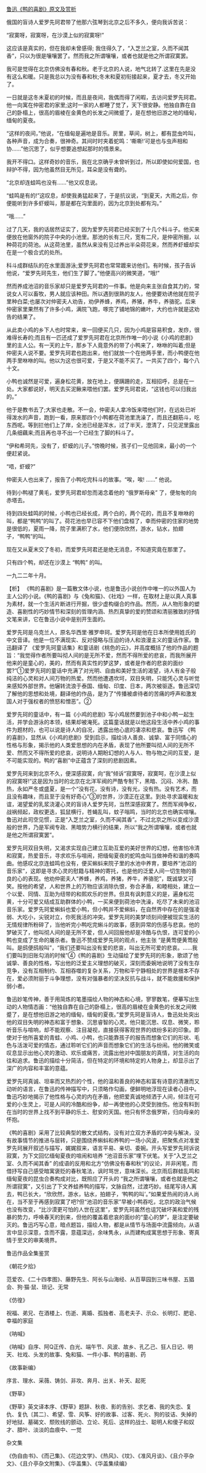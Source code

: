 [鲁迅《鸭的喜剧》原文及赏析](https://www.vrrw.net/wx/9235.html)

俄国的盲诗人爱罗先珂君带了他那六弦琴到北京之后不多久，便向我诉苦说：

“寂寞呀，寂寞呀，在沙漠上似的寂寞呀!”

这应该是真实的，但在我却未曾感得; 我住得久了，“入芝兰之室，久而不闻其香”，只以为很是嚷嚷罢了。然而我之所谓嚷嚷，或者也就是他之所谓寂寞罢。

我可是觉得在北京仿佛没有春和秋。老于北京的人说，地气北转了.这里在先是没有这么和暖。只是我总以为没有春和秋;冬末和夏初衔接起来，夏才去，冬又开始了。

一日就是这冬末夏初的时候，而且是夜间，我偶而得了闲暇，去访问爱罗先珂君。他一向寓在仲密君的家里;这时一家的人都睡了觉了，天下很安静。他独自靠在自己的卧榻上，很高的眉棱在金黄色的长发之间微蹙了，是在想他旧游之地的缅甸，缅甸的夏夜。

“这样的夜间，”他说，“在缅甸是遍地是音乐。房里，草间，树上，都有昆虫吟叫，各种声音，成为合奏，很神奇。其间时时夹着蛇鸣：‘嘶嘶!’可是也与虫声相和协……”他沉思了，似乎想要追想起那时的情景来。



我开不得口。这样奇妙的音乐，我在北京确乎未曾听到过，所以即使如何爱国，也辩护不得，因为他虽然目无所见，耳朵是没有聋的。

“北京却连蛙鸣也没有……”他又叹息说。

“蛙鸣是有的!”这叹息，却使我勇猛起来了，于是抗议说，“到夏天，大雨之后，你便能听到许多虾蟆叫，那是都在沟里面的，因为北京到处都有沟。”

“哦……”

过了几天，我的话居然证实了，因为爱罗先珂君已经买到了十几个科斗子。他买来便放在他窗外的院子中央的小池里。那池的长有三尺，宽有二尺，是仲密所掘，以种荷花的荷池。从这荷池里，虽然从来没有见过养出半朵荷花来，然而养虾蟆却实在是一个极合式的处所。

科斗成群结队的在水里面游泳;爱罗先珂君也常常踱来访他们。有时候，孩子告诉他说，“爱罗先珂先生，他们生了脚了。”他便高兴的微笑道，“哦!”

然而养成池沼的音乐家却只是爱罗先珂君的一件事。他是向来主张自食其力的，常说女人可以畜牧，男人就应该种田。所以遇到很熟的友人，他便要劝诱他就在院子里种白菜;也屡次对仲密夫人劝告，劝伊养蜂，养鸡，养猪，养牛，养骆驼。后来仲密家里果然有了许多小鸡，满院飞跑，啄完了铺地锦的嫩叶，大约也许就是这劝告的结果了。

从此卖小鸡的乡下人也时常来，来一回便买几只，因为小鸡是容易积食，发痧，很难得长寿的;而且有一匹还成了爱罗先珂君在北京所作唯一的小说《小鸡的悲剧》里的主人公。有一天的上午，那乡下人竟意外的带了小鸭来了，咻咻的叫着;但是仲密夫人说不要。爱罗先珂君也跑出来，他们就放一个在他两手里，而小鸭便在他两手里咻咻的叫。他以为这也很可爱，于是又不能不买了。一共买了四个，每个八十文。

小鸭也诚然是可爱，遍身松花黄，放在地上，便蹒跚的走，互相招呼，总是在一处。大家都说好，明天去买泥鳅来喂他们罢。爱罗先珂君说，“这钱也可以归我出的。”

他于是教书去了;大家也走散。不一会，仲密夫人拿冷饭来喂他们时，在远处已听得泼水的声音，跑到一看，原来那四个小鸭都在荷池里洗澡了，而且还翻筋斗，吃东西呢。等到拦他们上了岸，全池已经是浑水，过了半天，澄清了，只见泥里露出几条细藕来;而且再也寻不出一个已经生了脚的科斗了。

“伊和希珂先，没有了，虾蟆的儿子。”傍晚时候，孩子们一见他回来，最小的一个便赶紧说。

“唔，虾蟆?”

仲密夫人也出来了，报告了小鸭吃完科斗的故事。“唉，唉! ……” 他说。

待到小鸭褪了黄毛，爱罗先珂君却忽而渴念着他的 “俄罗斯母亲” 了，便匆匆的向赤塔去。

待到四处蛙鸣的时候，小鸭也已经长成，两个白的，两个花的，而且不复咻咻的叫，都是“鸭鸭”的叫了。荷花池也早已容不下他们盘桓了，幸而仲密的住家的地势是很低的，夏雨一降，院子里满积了水，他们便欣欣然，游水，钻水，拍翅子，“鸭鸭”的叫。

现在又从夏末交了冬初，而爱罗先珂君还是绝无消息，不知道究竟在那里了。

只有四个鸭，却还在沙漠上 “鸭鸭” 的叫。

一九二二年十月。

【析】 《鸭的喜剧》是一篇散文体小说，也是鲁迅小说创作中唯一的以外国人为主人公的小说。《鸭的喜剧》与《兔和猫》、《社戏》一样，在取材上是以真人真事为素材，就一个生活片断进行开掘，很少虚构缀合的作品。然而，从人物形象的塑造、喜剧性的巧妙情节和深刻的哲理内涵、热烈真挚的爱的赞颂和清丽雅致的抒情文笔来讲，它在鲁迅小说中是别开生面的。

爱罗先珂是乌克兰人，原名华西里·雅罗申珂。爱罗先珂是他在日本所使用姓氏的中文音译。他是一位不满现实、反对侵略与压迫的诗人和浪漫主义的童话作家。鲁迅翻译了 《爱罗先珂童话集》和童话剧《桃色的云》，并高度概括了他的作品的题旨：“我觉得作者所要叫彻人间的是无所不爱，然而不得所爱的悲哀，而我所展开他来的是童心的，美的，然而有真实性的梦这梦，或者是作者的悲哀的面纱罢?”①爱罗先珂的童话中充满了对光明、自由和美好生活的渴望，诗人有金子般纯洁的心灵和对人间万物的热爱。然而他遭遇坎坷，双目失明，只能凭心灵与听觉来感知外部世界。他辗转流浪于泰国、缅甸、印度、日本，两次被驱逐。鲁迅深切了解他的思想和处境，翻译他的作品，是为了“传播被虐待者的苦痛的呼声和激发国人对于强权者的愤怒和憎恶”。②

爱罗先珂的童话中，有一篇《小鸡的悲剧》写小鸡居然要到池子中和小鸭一起生活，并学会游泳的本领，结果却被淹死。这篇童话就是以他这段生活中养小鸡的事件为题材的，也可以说是诗人的自况，透露出他心底的凄凉和悲哀。鲁迅写 《鸭的喜剧》，显然从《小鸡的悲剧》受到启示，描绘诗人善良、诚挚、富于同情心的性格与形象，揭示他的人类爱思想的内在矛盾，表现了他所要叫彻人间的无所不爱、然而又不得所爱的悲哀，说明诗人期盼幻想的人与人、物与物之间的互爱，是不可能实现的。鸭的“喜剧”中正蕴含了深刻的悲剧因素。

爱罗先珂来到北京不久，便深感寂寞，向“我”倾诉“寂寞呀，寂寞呵，在沙漠上似的寂寞呀!”这是因为当时的北京在北洋军阀的严酷专制下，黑暗、沉闷、冷冽、酷热，永如严冬或盛夏，是一个“没有花，没有诗，没有光，没有热。没有艺术，而且没有趣味，而且至于没有好奇心”③的世界，沙漠正在这里。到处寻求温暖和友谊，渴望爱的乳浆浇灌心灵的盲诗人爱罗先珂，当然深感寂寞了。然而军阀争权，战祸频起，政权更迭，狐鼠横行，苍蝇乱叫，蚊子嗡鸣，当时的北京也确实喧嚷。鲁迅对此司空见惯，正是“入芝兰之室，久而不闻其香”。不过北京之所以变成沙漠般的世界，乃是军阀专政、黑暗势力横行的结果，所以“我之所谓嚷嚷，或者也就是他之所谓寂寞罢”。

爱罗先珂双目失明，又渴求实现自己建立互助互爱的美好世界的幻想，他害怕冷清和寂寞，热爱音乐，寻求欢乐与喧闹，把缅甸夏夜的蛇鸣虫叫当做神奇和谐的奏鸣曲。他感叹北京连蛙鸣也没有，便买蝌蚪来院子里的水池中养育，要培养“池沼的音乐家”，这即是寻求心灵的慰籍与精神的寄托，也是他的泛爱人间一切生物的善良的心的表现。他劝仲密夫人“养蜂，养鸡，养猪，养牛，养骆驼”，既诚挚又可笑。按他的希望，人和世界上的万物应该消除仇恨，弥合矛盾，和睦相处，建立一个以爱、同情、互助为纽带的和熙欢乐的世界。但具有讽刺意义的是，遍身松花黄，十分可爱又结成互助群体的小鸭，一买来便到荷池中洗澡，吃尽了未来的池沼音乐家。爱罗先珂爱蝌蚪也爱小鸭，但小鸭并不爱蝌蚪，在自然界中存在的是强凌弱、大吃小，尖锐对立，你死我活的冲突。爱罗先珂的美梦顷刻间便被现实生活的无情规律所粉碎了，当他听完小鸭吃完蝌斗的故事，感到异常的伤感与悲哀。他的梦破灭了，他叫彻人间的是无所不爱，但人间回报他却是冷酷与仇恨，连可爱的小鸭也变成了生命的屠杀者。鲁迅不赞成爱罗先珂的观点，他主张 “是黄莺便黄莺般叫。是鸱便鸱般叫”，“我们还要叫出没有爱的悲哀，叫出无所可爱的悲哀。……我们要叫到旧账勾消的时候”④《鸭的喜剧》生动描绘了爱罗先珂的形象，歌颂了他诚挚、善良的性格，写出他的泛爱主义理想的破灭，深刻而委婉地说明了没有生存竞争，没有互相制约、互相吞噬的复杂关系，万物和平宁静相处的世界是根本不存在，爱必须附丽于斗争理想，没有对强暴者的坚决反抗与战斗，就不能救援和保护弱小者。

鲁迅妙笔传神，善于用简炼的笔墨描绘人物的神态和心境，寥寥数笔，便摹写出生动的人物情态画：“他独自靠在自己的卧榻上，很高的眉棱在金黄色的长发之间微蹙了，是在想他旧游之地的缅甸，缅甸的夏夜。”爱罗先珂是盲诗人，鲁迅处处突出他的双目失明的神态和富于想象、沉思睿智的心灵。他只能沉思、叹息、微笑，聆听音乐与喧响，却不能观察、注目凝视，直接获得客观世界的缤纷多彩的印象。即使对于他所喜爱的青蛙、小鸡、小鸭，也只能靠孩子的报告而想象它们的形状、毛色与活泼可爱的情态，通过聆听它们的声音而想象它们的生活与纷闹。他的微笑或叹息显示出他心灵的激动、欢乐或痛苦，流露出他对中国朋友的真情，对生活的向往和追求。鲁迅的描绘十分简洁，但在特定的环境和特定的人物身上，却显示出了深广的内容和丰富的意蕴。

爱罗先珂真诚、坦率而又热烈的个性，他的温和善良的神态和富有诗意的清澈而又动听的语言，在鲁迅的传神描写中，只须略作勾画，便鲜明地浮现在读者心目中。鲁迅巧妙地揭示了他性格与心灵的内在矛盾，他把爱真诚地倾洒于人间，倾注在可爱的小生灵上，可是人间的冷酷和纷争，却一再使他的心灵受到挫伤。他没有料到在当时的世界上找不到平静的乐土、慰安的天国。他只有怀念俄罗斯，归向母亲的怀抱。

《鸭的喜剧》采用了比较典型的散文式结构，没有对立双方矛盾的冲突与解决，没有故事情节的推进与层转，只是围绕养蝌蚪和养鸭的一场小风波，把聚焦点对准爱罗先珂展开叙述与描写，娓娓叙来，语言平易、亲切、委婉。开头写爱罗先珂诉说寂寞，为下文回忆缅甸夏夜的喧闹和培养 “池沼音乐家”埋下伏笔。关于“入芝兰之室、久而不闻其香” 的成语的反用和北方“仿佛没有春和秋”的议论，并非闲笔，而借抒写自己感受暗寓褒贬的春秋笔法，讽时骂世，意味深长。北京雨后群蛙乱鸣和缅甸夏夜的昆虫合奏构成对比，既照应了开头的 “我之所谓嚷嚷，或者也就是他之所谓寂寞”，又引出了下文养蛙养鸭的描写，文脉自然，过渡巧妙。结尾写诗人离去，鸭已长大，“欣欣然，游水，钻水，拍翅子，‘鸭鸭的叫’。”如果爱热闹的诗人尚在，当不至于再感到寂寞了吧?但“池沼的音乐家”早被小鸭吞吃，北京的政治气候也没有改变，“比沙漠更可怕的人世在这里”，爱罗先珂虽然也诅咒破坏美和爱的残暴的势力，呼唤春天的到来，但他的覆盖着悲哀的面纱的“童心的梦”，是注定要破灭的。鲁迅巧写心意，暗点题旨，描绘人物，都是从情节与场面中流露倾向，从语言中显示深意，含而不露，意蕴深远，余味隽永，从而建构成寓思想于形象、寄真情于至文的审美境界。

鲁迅作品全集鉴赏

《朝花夕拾》

范爱农、《二十四孝图》、藤野先生、阿长与山海经、从百草园到三味书屋、五猖会、狗·猫·鼠、琐记、无常

《仿徨》

祝福、弟兄、在酒楼上、伤逝、离婚、孤独者、高老夫子、示众、长明灯、肥皂、幸福的家庭

《呐喊》

《呐喊》自序、阿Q正传、白光、端午节、风波、故乡、孔乙己、狂人日记、明天、社戏、头发的故事、兔和猫、一件小事、鸭的喜剧、药

《故事新编》

序言、理水、采薇、铸剑、非攻、奔月、出关、补天、起死

《野草》

《野草》英文译本序、《野草》题辞、秋夜、影的告别、求乞者、我的失恋、复仇、复仇〔其二〕、希望、雪、风筝、好的故事、过客、死火、狗的驳诘、失掉的好地狱、墓碣文、颓败线的颤动、立论、死后、这样的战士、聪明人和傻子和奴才、腊叶、淡淡的血痕中、一觉

杂文集

《伪自由书》、《而己集》、《花边文学》、《热风》、《坟》、《准风月谈》、《且介亭杂文》、《且介亭杂文附集》、《华盖集》、《华盖集续编》

